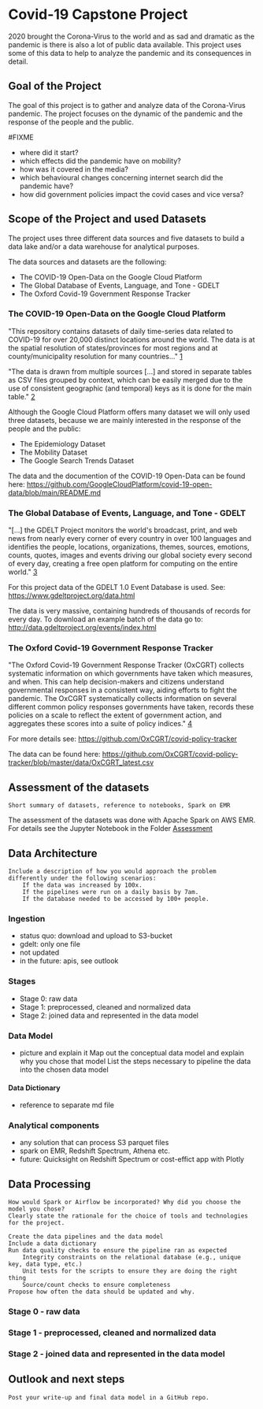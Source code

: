 # Covid-19 Capstone Project

2020 brought the Corona-Virus to the world and as sad and dramatic as the pandemic is there is also a lot of public data available. This project uses some of this data to help to analyze the pandemic and its consequences in detail.

## Goal of the Project

The goal of this project is to gather and analyze data of the Corona-Virus pandemic. The project focuses on the dynamic of the pandemic and the response of the people and the public.

#FIXME
* where did it start?
* which effects did the pandemic have on mobility?
* how was it covered in the media?
* which behavioural changes concerning internet search did the pandemic have?
* how did government policies impact the covid cases and vice versa?

## Scope of the Project and used Datasets

The project uses three different data sources and five datasets to build a data lake and/or a data warehouse for analytical purposes.

The data sources and datasets are the following:

* The COVID-19 Open-Data on the Google Cloud Platform
* The Global Database of Events, Language, and Tone - GDELT
* The Oxford Covid-19 Government Response Tracker

### The COVID-19 Open-Data on the Google Cloud Platform

"This repository contains datasets of daily time-series data related to COVID-19 for over 20,000 distinct locations around the world. The data is at the spatial resolution of states/provinces for most regions and at county/municipality resolution for many countries..." [1]

"The data is drawn from multiple sources [...] and stored in separate tables as CSV files grouped by context, which can be easily merged due to the use of consistent geographic (and temporal) keys as it is done for the main table." [2]

Although the Google Cloud Platform offers many dataset we will only used three datasets, because we are mainly interested in the response of the people and the public:

* The Epidemiology Dataset
* The Mobility Dataset
* The Google Search Trends Dataset

The data and the documention of the COVID-19 Open-Data can be found here: https://github.com/GoogleCloudPlatform/covid-19-open-data/blob/main/README.md

### The Global Database of Events, Language, and Tone - GDELT

"[...] the GDELT Project monitors the world's broadcast, print, and web news from nearly every corner of every country in over 100 languages and identifies the people, locations, organizations, themes, sources, emotions, counts, quotes, images and events driving our global society every second of every day, creating a free open platform for computing on the entire world." [3]

For this project data of the GDELT 1.0 Event Database is used. See: https://www.gdeltproject.org/data.html

The data is very massive, containing hundreds of thousands of records for every day. To download an example batch of the data go to: http://data.gdeltproject.org/events/index.html

### The Oxford Covid-19 Government Response Tracker

"The Oxford Covid-19 Government Response Tracker (OxCGRT) collects systematic information on which governments have taken which measures, and when. This can help decision-makers and citizens understand governmental responses in a consistent way, aiding efforts to fight the pandemic. The OxCGRT systematically collects information on several different common policy responses governments have taken, records these policies on a scale to reflect the extent of government action, and aggregates these scores into a suite of policy indices." [4]

For more details see: https://github.com/OxCGRT/covid-policy-tracker

The data can be found here: https://github.com/OxCGRT/covid-policy-tracker/blob/master/data/OxCGRT_latest.csv


## Assessment of the datasets

    Short summary of datasets, reference to notebooks, Spark on EMR

The assessment of the datasets was done with Apache Spark on AWS EMR. For details see the Jupyter Notebook in the Folder [Assessment](/assessment)

## Data Architecture

    Include a description of how you would approach the problem differently under the following scenarios:
        If the data was increased by 100x.
        If the pipelines were run on a daily basis by 7am.
        If the database needed to be accessed by 100+ people.

### Ingestion
* status quo: download and upload to S3-bucket
* gdelt: only one file
* not updated
* in the future: apis, see outlook

### Stages
* Stage 0: raw data
* Stage 1: preprocessed, cleaned and normalized data
* Stage 2: joined data and represented in the data model

### Data Model
* picture and explain it
    Map out the conceptual data model and explain why you chose that model
    List the steps necessary to pipeline the data into the chosen data model
#### Data Dictionary
* reference to separate md file

### Analytical components
* any solution that can process S3 parquet files
* spark on EMR, Redshift Spectrum, Athena etc.
* future: Quicksight on Redshift Spectrum or cost-effict app with Plotly

## Data Processing

    How would Spark or Airflow be incorporated? Why did you choose the model you chose?
    Clearly state the rationale for the choice of tools and technologies for the project.

    Create the data pipelines and the data model
    Include a data dictionary
    Run data quality checks to ensure the pipeline ran as expected
        Integrity constraints on the relational database (e.g., unique key, data type, etc.)
        Unit tests for the scripts to ensure they are doing the right thing
        Source/count checks to ensure completeness
    Propose how often the data should be updated and why.

### Stage 0 - raw data

### Stage 1 - preprocessed, cleaned and normalized data

### Stage 2 - joined data and represented in the data model

## Outlook and next steps

    Post your write-up and final data model in a GitHub repo.



[1]: https://github.com/GoogleCloudPlatform/covid-19-open-data/blob/main/README.md
[2]: https://github.com/GoogleCloudPlatform/covid-19-open-data/blob/main/README.md
[3]: https://www.gdeltproject.org/
[4]: https://github.com/OxCGRT/covid-policy-tracker